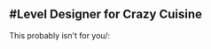 #Level Designer for Crazy Cuisine
--------------------------------------------
This probably isn't for you/:
